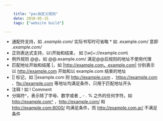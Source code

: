 ```yaml
---

    title: "pac自定义规则"
    date: 2018-05-15
    tags: ["website build"]

---
```


* 通配符支持，如 *.example.com/* 实际书写时可省略 * 如 .example.com/ 意即 *.example.com/*
* 正则表达式支持，以\开始和结束， 如 [\w]+://example.com\
* 例外规则 @@，如 @@.example.com/ 满足@@后规则的地址不使用代理
* 匹配地址开始和结尾 |，如 |http://example.com、example.com| 分别表示以 http://example.com 开始和以 example.com 结束的地址
* || 标记，如 ||example.com 则 http://example.com 、https://example.com 、ftp://example.com 等地址均满足条件，只用于匹配地址开头
* 注释 ! 如 ! Comment
* 分隔符^，表示除了字母、数字或者 _ - . % 之外的任何字符。如 http://example.com^ ，http://example.com/ 和 http://example.com:8000/ 均满足条件，而 http://example.com.ar/ 不满足条件
